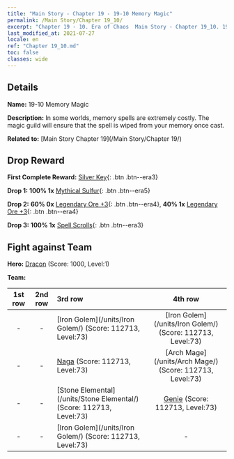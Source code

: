 ```yaml
---
title: "Main Story - Chapter 19 - 19-10 Memory Magic"
permalink: /Main Story/Chapter 19_10/
excerpt: "Chapter 19 - 10. Era of Chaos  Main Story - Chapter 19_10. 19-10 Memory Magic"
last_modified_at: 2021-07-27
locale: en
ref: "Chapter 19_10.md"
toc: false
classes: wide
---
```


## Details

 **Name:** 19-10 Memory Magic

 **Description:** In some worlds, memory spells are extremely costly. The magic guild will ensure that the spell is wiped from your memory once cast.

 **Related to:** [Main Story Chapter 19](/Main Story/Chapter 19/)

## Drop Reward

 **First Complete Reward:** [Silver Key](/Items/con_693/){: .btn .btn--era3}

 **Drop 1:** **100% 1x** [Mythical Sulfur](/Items/mat_64/){: .btn .btn--era5}

 **Drop 2:** **60% 0x** [Legendary Ore +3](/Items/mat_54/){: .btn .btn--era4}, **40% 1x** [Legendary Ore +3](/Items/mat_54/){: .btn .btn--era4}

 **Drop 3:** **100% 1x** [Spell Scrolls](/Items/con_694/){: .btn .btn--era3}


## Fight against Team
 **Hero:** [Dracon](/heroes/Dracon/) (Score: 1000, Level:1)

 **Team:**


  | 1st row | 2nd row | 3rd row | 4th row |
  |:----:|:----:|:----|:----:|
  | - | - | [Iron Golem](/units/Iron Golem/) (Score: 112713, Level:73)  | [Iron Golem](/units/Iron Golem/) (Score: 112713, Level:73)  |
  | - | - | [Naga](/units/Naga/) (Score: 112713, Level:73)  | [Arch Mage](/units/Arch Mage/) (Score: 112713, Level:73)  |
  | - | - | [Stone Elemental](/units/Stone Elemental/) (Score: 112713, Level:73)  | [Genie](/units/Genie/) (Score: 112713, Level:73)  |
  | - | - | [Iron Golem](/units/Iron Golem/) (Score: 112713, Level:73)  | - |


